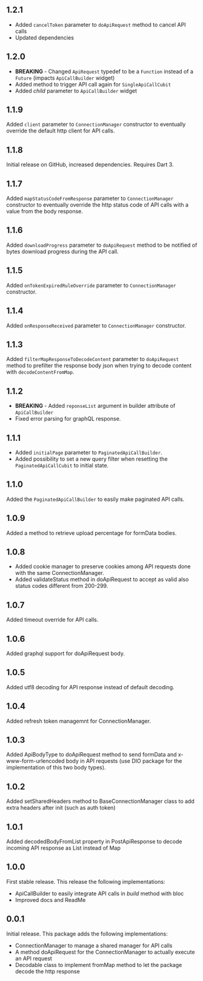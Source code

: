 ## 1.2.1
* Added `cancelToken` parameter to `doApiRequest` method to cancel API calls
* Updated dependencies

## 1.2.0
* **BREAKING** - Changed `ApiRequest` typedef to be a `Function` instead of a `Future` (impacts `ApiCallBuilder` widget)
* Added method to trigger API call again for `SingleApiCallCubit`
* Added _child_ parameter to `ApiCallBuilder` widget

## 1.1.9
Added `client` parameter to `ConnectionManager` constructor to eventually override the default http client for API calls.

## 1.1.8
Initial release on GitHub, increased dependencies. Requires Dart 3.

## 1.1.7
Added `mapStatusCodeFromResponse` parameter to `ConnectionManager` constructor to eventually override the http status code of API calls with a value from the body response.

## 1.1.6
Added `downloadProgress` parameter to `doApiRequest` method to be notified of bytes download progress during the API call.

## 1.1.5
Added `onTokenExpiredRuleOverride` parameter to `ConnectionManager` constructor.

## 1.1.4
Added `onResponseReceived` parameter to `ConnectionManager` constructor.

## 1.1.3
Added `filterMapResponseToDecodeContent` parameter to `doApiRequest` method to prefilter the response body json when trying to decode content with `decodeContentFromMap`.

## 1.1.2
* **BREAKING** - Added `reponseList` argument in builder attribute of `ApiCallBuilder`
* Fixed error parsing for graphQL response.


## 1.1.1

* Added `initialPage` parameter to `PaginatedApiCallBuilder`.
* Added possibility to set a new query filter when resetting the `PaginatedApiCallCubit` to initial state.

## 1.1.0

Added the `PaginatedApiCallBuilder` to  easily make paginated API calls.

## 1.0.9

Added a method to retrieve upload percentage for formData bodies.
## 1.0.8

* Added cookie manager to preserve cookies among API requests done with the same ConnectionManager.
* Added validateStatus method in doApiRequest to accept as valid also status codes different from 200-299.

## 1.0.7

Added timeout override for API calls.

## 1.0.6

Added graphql support for doApiRequest body.

## 1.0.5

Added utf8 decoding for API response instead of default decoding.

## 1.0.4

Added refresh token managemnt for ConnectionManager.

## 1.0.3

Added ApiBodyType to doApiRequest method to send formData and x-www-form-urlencoded body in API requests (use DIO package for the implementation of this two body types).

## 1.0.2

Added setSharedHeaders method to BaseConnectionManager class to add extra headers after init (such as auth token)

## 1.0.1

Added decodedBodyFromList property in PostApiResponse to decode incoming API response as List instead of Map

## 1.0.0

First stable release. This release the following implementations:

* ApiCallBuilder to easily integrate API calls in _build_ method with bloc
* Improved docs and ReadMe

## 0.0.1

Initial release. This package adds the following implementations:

* ConnectionManager to manage a shared manager for API calls
* A method doApiRequest for the ConnectionManager to actually execute an API request
* Decodable class to implement fromMap method to let the package decode the http response
